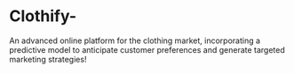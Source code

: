 # Clothify-
An advanced online platform for the clothing market, incorporating a predictive model to anticipate customer preferences and generate targeted marketing strategies!
